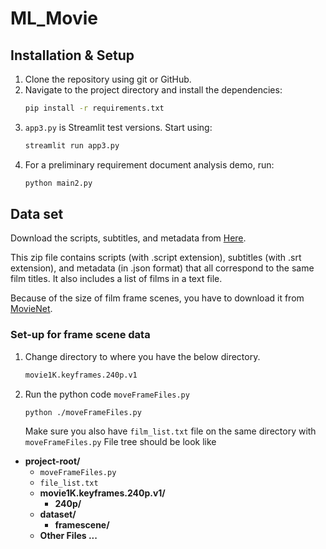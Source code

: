 # ML_Movie
## Installation & Setup

1. Clone the repository using git or GitHub.
2. Navigate to the project directory and install the dependencies:
   ```bash
   pip install -r requirements.txt
   ```
3. `app3.py` is Streamlit test versions. Start using:
   ```bash
   streamlit run app3.py
   ```
4. For a preliminary requirement document analysis demo, run:
   ```bash
   python main2.py
   ```
## Data set

Download the scripts, subtitles, and metadata from [Here](https://drive.google.com/file/d/1p6k1rW6XU-oR11LlKOBjqoiy44NmxKbg/view?usp=drive_link).

This zip file contains scripts (with .script extension), subtitles (with .srt extension), and metadata (in .json format) that all correspond to the same film titles. It also includes a list of films in a text file.

Because of the size of film frame scenes, you have to download it from [MovieNet](https://movienet.github.io/).

### Set-up for frame scene data

1. Change directory to where you have the below directory.
   ```bash
   movie1K.keyframes.240p.v1
   ```
2. Run the python code `moveFrameFiles.py`
   ```bash
   python ./moveFrameFiles.py
   ```
   Make sure you also have `film_list.txt` file on the same directory with `moveFrameFiles.py`
   File tree should be look like
- **project-root/**
   - `moveFrameFiles.py`
   - `file_list.txt`
   - **movie1K.keyframes.240p.v1/**
     - **240p/**   
   - **dataset/**
     - **framescene/**
   - **Other Files ...**


